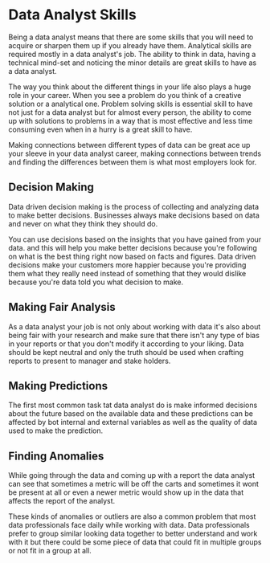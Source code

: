 
# Data Analyst Skills
Being a data analyst means that there are some skills that you will need to acquire or sharpen them up if you already have them. Analytical skills are required mostly in a data analyst's job. The ability to think in data, having a technical mind-set and noticing the minor details are great skills to have as a data analyst.

The way you think about the different things in your life also plays a huge role in your career. When you see a problem do you think of a creative solution or a analytical one. Problem solving skills is essential skill to have not just for a data analyst but for almost every person, the ability to come up with solutions to problems in a way that is most effective and less time consuming even when in a hurry is a great skill to have.

Making connections between different types of data can be great ace up your sleeve in your data analyst career, making connections between trends and finding the differences between them is what most employers look for.
## Decision Making
Data driven decision making is the process of collecting and analyzing data to make better decisions. Businesses always make decisions based on data and never on what they think they should do.

You can use decisions based on the insights that you have gained from your data. and this will help you make better decisions because you're following on what is the best thing right now based on facts and figures. Data driven decisions make your customers more happier because you're providing them what they really need instead of something that they would dislike because you're data told you what decision to make.

## Making Fair Analysis
As a data analyst your job is not only about working with data it's also about being fair with your research and make sure that there isn't any type of bias in your reports or that you don't modify it according to your liking. Data should be kept neutral and only the truth should be used when crafting reports to present to manager and stake holders.

## Making Predictions
The first most common task tat data analyst do is make informed decisions about the future based on the available data and these predictions can be affected by bot internal and external variables as well as the quality of data used to make the prediction.

## Finding Anomalies
While going through the data and coming up with a report the data analyst can see that sometimes a metric will be off the carts and sometimes it wont be present at all or even a newer metric would show up in the data that affects the report of the analyst.

These kinds of anomalies or outliers are also a common problem that most data professionals face daily while working with data. Data professionals prefer to group similar looking data together to better understand and work with it but there could be some piece of data that could fit in multiple groups or not fit in a group at all.
